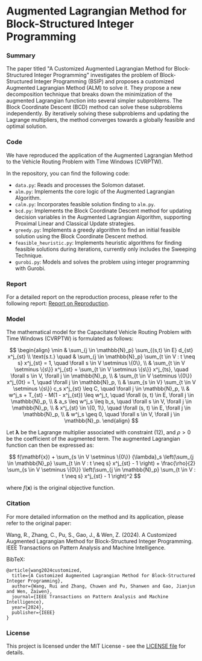 # Augmented Lagrangian Method for Block-Structured Integer Programming

### Summary

The paper titled "A Customized Augmented Lagrangian Method for Block-Structured Integer Programming" investigates the problem of Block-Structured Integer Programming (BSIP) and proposes a customized Augmented Lagrangian Method (ALM) to solve it. They propose a new decomposition technique that breaks down the minimization of the augmented Lagrangian function into several simpler subproblems. The Block Coordinate Descent (BCD) method can solve these subproblems independently. By iteratively solving these subproblems and updating the Lagrange multipliers, the method converges towards a globally feasible and optimal solution.

### Code

We have reproduced the application of the Augmented Lagrangian Method to the Vehicle Routing Problem with Time Windows (CVRPTW).

In the repository, you can find the following code:

- `data.py`: Reads and processes the Solomon dataset.
- `alm.py`: Implements the core logic of the Augmented Lagrangian Algorithm.
- `calm.py`: Incorporates feasible solution finding to `alm.py`.
- `bcd.py`: Implements the Block Coordinate Descent method for updating decision variables in the Augmented Lagrangian Algorithm, supporting Proximal Linear and Classical Update strategies.
- `greedy.py`: Implements a greedy algorithm to find an initial feasible solution using the Block Coordinate Descent method.
- `feasible_heuristic.py`: Implements heuristic algorithms for finding feasible solutions during iterations, currently only includes the Sweeping Technique.
- `gurobi.py`: Models and solves the problem using integer programming with Gurobi.

### Report

For a detailed report on the reproduction process, please refer to the following report: [Report on Reproduction](https://github.com/LucasBoTang/Augmented_Lagrangian_Method_for_Block-Structured_Integer_Programming/blob/main/report.pdf).

### Model

The mathematical model for the Capacitated Vehicle Routing Problem with Time Windows (CVRPTW) is formulated as follows:

$$
\begin{align}
\min & \sum_{j \in \mathbb{N}_p} \sum_{(s,t) \in E} d_{st} x^j_{st} \\
\text{s.t.} \quad & \sum_{j \in \mathbb{N}_p} \sum_{t \in V : t \neq s} x^j_{st} = 1, \quad \forall s \in V \setminus \{0\}, \\
& \sum_{t \in V \setminus \{s\}} x^j_{st} = \sum_{t \in V \setminus \{s\}} x^j_{ts}, \quad \forall s \in V, \forall j \in \mathbb{N}_p, \\
& \sum_{t \in V \setminus \{0\}} x^j_{0t} = 1, \quad \forall j \in \mathbb{N}_p, \\
& \sum_{s \in V} \sum_{t \in V \setminus \{s\}} c_s x^j_{st} \leq C, \quad \forall j \in \mathbb{N}_p, \\
& w^j_s + T_{st} - M(1 - x^j_{st}) \leq w^j_t, \quad \forall (s, t) \in E, \forall j \in \mathbb{N}_p, \\
& a_s \leq w^j_s \leq b_s, \quad \forall s \in V, \forall j \in \mathbb{N}_p, \\
& x^j_{st} \in \{0, 1\}, \quad \forall (s, t) \in E, \forall j \in \mathbb{N}_p, \\
& w^j_s \geq 0, \quad \forall s \in V, \forall j \in \mathbb{N}_p.
\end{align}
$$

Let $\mathbf{\lambda}$ be the Lagrange multiplier associated with constraint (12), and $\rho > 0$ be the coefficient of the augmented term. The augmented Lagrangian function can then be expressed as:

$$
f(\mathbf{x}) + \sum_{s \in V \setminus \{0\}} {\lambda}_s \left(\sum_{j \in \mathbb{N}_p} \sum_{t \in V : t \neq s} x^j_{st} - 1 \right) + \frac{\rho}{2} \sum_{s \in V \setminus \{0\}} \left(\sum_{j \in \mathbb{N}_p} \sum_{t \in V : t \neq s} x^j_{st} - 1 \right)^2
$$

where $f(\mathbf{x})$ is the original objective function.

### Citation

For more detailed information on the method and its application, please refer to the original paper:

Wang, R., Zhang, C., Pu, S., Gao, J., & Wen, Z. (2024). A Customized Augmented Lagrangian Method for Block-Structured Integer Programming. IEEE Transactions on Pattern Analysis and Machine Intelligence.

BibTeX:

```
@article{wang2024customized,
  title={A Customized Augmented Lagrangian Method for Block-Structured Integer Programming},
  author={Wang, Rui and Zhang, Chuwen and Pu, Shanwen and Gao, Jianjun and Wen, Zaiwen},
  journal={IEEE Transactions on Pattern Analysis and Machine Intelligence},
  year={2024},
  publisher={IEEE}
}
```

### License

This project is licensed under the MIT License - see the [LICENSE file](https://github.com/LucasBoTang/Augmented_Lagrangian_Method_for_Block-Structured_Integer_Programming/blob/main/LICENSE) for details.
